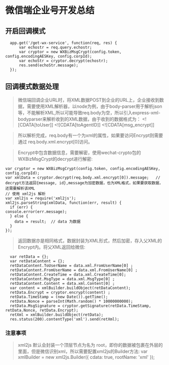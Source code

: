 # 微信端企业号开发总结

## 开启回调模式
      
      app.get('/get-wx-service', function(req, res) {
          var echostr = req.query.echostr;
          var cryptor = new WXBizMsgCrypt(config.token, config.encodingAESKey, config.corpId);
          var echoStr = cryptor.decrypt(echostr);
          res.send(echoStr.message);
      });
      


## 回调模式数据处理
> 微信端回调企业URL时，将XML数据POST到企业的URL上，企业接收到数据，需要使用XML解析器，以node为例，由于body-parser用于解析json等，不能解析XML,所以可能导致req.body为空，所以引入express-xml-bodyparser来解析收到的XML数据，由于收到的数据格式为：
        <xml> 
          <ToUserName><![CDATA[toUser]]</ToUserName>
          <AgentID><![CDATA[toAgentID]]</AgentID>
          <Encrypt><![CDATA[msg_encrypt]]</Encrypt>
        </xml>

> 所以解析完成，req.body有一个为xml的属性，如果要访问Encrypt则需要通过 req.body.xml.encrypt[0]访问。

> Encrypt中包含数据信息，需要解密，使用wechat-crypto包的WXBizMsgCrypt的decrypt进行解密:

    var cryptor = new WXBizMsgCrypt(config.token, config.encodingAESKey, config.corpId);
    var xmlData = cryptor.decrypt(req.body.xml.encrypt[0]).message;   // decrypt方法返回{message, id},message为加密数据，也为XML格式，如果要获取数据，还需要解析该XML
    // 使用 xml2js 解析
    var xml2js = require('xml2js');
    xml2js.parseString(xmlData, function(err, result) {
      if (err) {
	console.error(err.message);
      } else {
        data = result;  // data 为数据
      }
    });
> 返回数据亦是相同格式，数据封装为XML形式，然后加密，存入父XML的Encrypt内。将父XML返回给微信:


      var retData = {};
      var retDataContent = {};
      retDataContent.ToUserName = data.xml.FromUserName[0] ;
      retDataContent.FromUserName = data.xml.FromUserName[0] ;
      retDataContent.CreateTime = data.xml.CreateTime[0];
      retDataContent.MsgType = data.xml.MsgType[0] ;
      retDataContent.Content = data.xml.Content[0] ;
      var content = xmlBuilder.buildObject(retDataContent);
      retData.Encrypt = cryptor.encrypt(content) ;
      retData.TimeStamp = (new Date()).getTime();
      retData.Nonce = parseInt(Math.random() * 10000000000);
      retData.MsgSignature = cryptor.getSignature(retData.TimeStamp, retData.Nonce, retData.Encrypt);
      retXml = xmlBuilder.buildObject(retData);
      res.status(200).contentType('xml').send(retXml);
	   
### 注意事项
> xml2js 默认会封装一个顶层节点为名为 root，即你的数据被包裹在外层的 <root></root> 里面，但是微信识别xml，所以需要配置xml2js的Builder方法:
      var xmlBuilder = new xml2js.Builder({ cdata: true, rootName: 'xml' });
